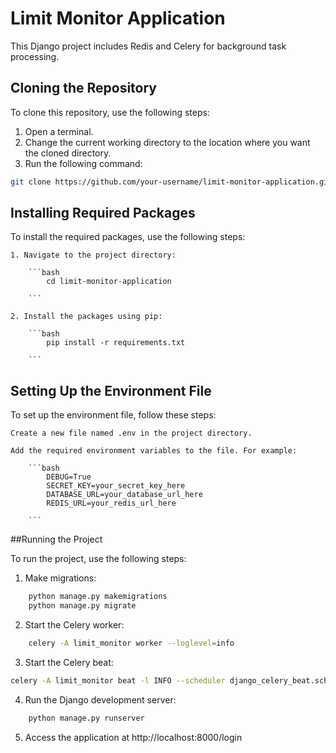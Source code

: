 # Limit Monitor Application

This Django project includes Redis and Celery for background task processing.

## Cloning the Repository

To clone this repository, use the following steps:

1. Open a terminal.
2. Change the current working directory to the location where you want the cloned directory.
3. Run the following command:

```bash
git clone https://github.com/your-username/limit-monitor-application.git

```

## Installing Required Packages

To install the required packages, use the following steps:

    1. Navigate to the project directory:

        ```bash
            cd limit-monitor-application

        ```

    2. Install the packages using pip:

        ```bash
            pip install -r requirements.txt

        ```


## Setting Up the Environment File

To set up the environment file, follow these steps:

    Create a new file named .env in the project directory.

    Add the required environment variables to the file. For example:

        ```bash
            DEBUG=True
            SECRET_KEY=your_secret_key_here
            DATABASE_URL=your_database_url_here
            REDIS_URL=your_redis_url_here

        ```


##Running the Project

To run the project, use the following steps:

1. Make migrations:

```bash
    python manage.py makemigrations
    python manage.py migrate

```

2. Start the Celery worker:

```bash
    celery -A limit_monitor worker --loglevel=info

```



3. Start the Celery beat:


```bash
celery -A limit_monitor beat -l INFO --scheduler django_celery_beat.schedulers:DatabaseScheduler

```

4. Run the Django development server:


```bash
    python manage.py runserver

```

5. Access the application at http://localhost:8000/login




    
